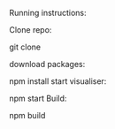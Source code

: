 Running instructions:

Clone repo:

git clone 

download packages:

npm install
start visualiser:

npm start
Build:

npm build
